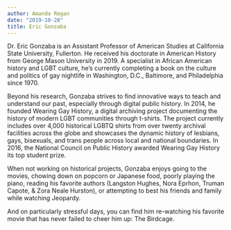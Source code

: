```yaml
---
author: Amanda Regan
date: "2019-10-28"
title: Eric Gonzaba
---
```


Dr. Eric Gonzaba is an Assistant Professor of American Studies at California State University, Fullerton. He received his doctorate in American History from George Mason University in 2019. A specialist in African American history and LGBT culture, he’s currently completing a book on the culture and politics of gay nightlife in Washington, D.C., Baltimore, and Philadelphia since 1970.

Beyond his research, Gonzaba strives to find innovative ways to teach and understand our past, especially through digital public history. In 2014, he founded Wearing Gay History, a digital archiving project documenting the history of modern LGBT communities through t-shirts. The project currently includes over 4,000 historical LGBTQ shirts from over twenty archival facilities across the globe and showcases the dynamic history of lesbians, gays, bisexuals, and trans people across local and national boundaries. In 2016, the National Council on Public History awarded Wearing Gay History its top student prize.

When not working on historical projects, Gonzaba enjoys going to the movies, chowing down on popcorn or Japanese food, poorly playing the piano, reading his favorite authors (Langston Hughes, Nora Eprhon, Truman Capote, & Zora Neale Hurston), or attempting to best his friends and family while watching Jeopardy.

And on particularly stressful days, you can find him re-watching his favorite movie that has never failed to cheer him up: The Birdcage.
